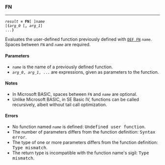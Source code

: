 ### FN
***
<code><var>result</var> <b>= FN</b>[ ]<var>name</var> [<b>(</b><var>arg_0</var> [<b>,</b> <var>arg_1</var>] ...<b>)</b></code>

Evaluates the user-defined function previously defined with [`DEF FN`](#DEF-FN) <code><var>name</var></code>. 
Spaces between `FN` and <code><var>name</var></code> are required.

#### Parameters
* <code><var>name</var></code> is the name of a previously defined function.
* <code><var>arg_0</var>, <var>arg_1</var>, ...</code> are expressions, given as parameters to the function.

#### Notes
* In Microsoft BASIC, spaces between `FN` and <code><var>name</var></code> are optional.
* Unlike Microsoft BASIC, in SE Basic IV, functions can be called recursively,
  albeit without tail call optimization.

#### Errors
* No function named <code><var>name</var></code> is defined: <samp>Undefined user function</samp>.
* The number of parameters differs from the function definition: <samp>Syntax error</samp>.
* The type of one or more parameters differs from the function definition: <samp>Type   mismatch</samp>.
* The return type is incompatible with the function name's sigil: <samp>Type mismatch</samp>.
